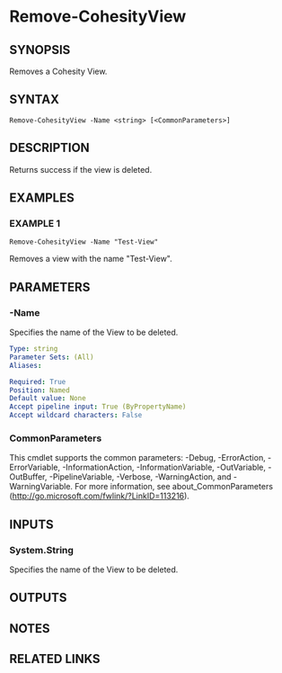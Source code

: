 # Remove-CohesityView

## SYNOPSIS
Removes a Cohesity View.

## SYNTAX

```
Remove-CohesityView -Name <string> [<CommonParameters>]
```

## DESCRIPTION
Returns success if the view is deleted.

## EXAMPLES

### EXAMPLE 1
```
Remove-CohesityView -Name "Test-View"
```

Removes a view with the name "Test-View".

## PARAMETERS

### -Name
Specifies the name of the View to be deleted.

```yaml
Type: string
Parameter Sets: (All)
Aliases:

Required: True
Position: Named
Default value: None
Accept pipeline input: True (ByPropertyName)
Accept wildcard characters: False
```

### CommonParameters
This cmdlet supports the common parameters: -Debug, -ErrorAction, -ErrorVariable, -InformationAction, -InformationVariable, -OutVariable, -OutBuffer, -PipelineVariable, -Verbose, -WarningAction, and -WarningVariable.
For more information, see about_CommonParameters (http://go.microsoft.com/fwlink/?LinkID=113216).

## INPUTS

### System.String
Specifies the name of the View to be deleted.

## OUTPUTS

## NOTES

## RELATED LINKS
